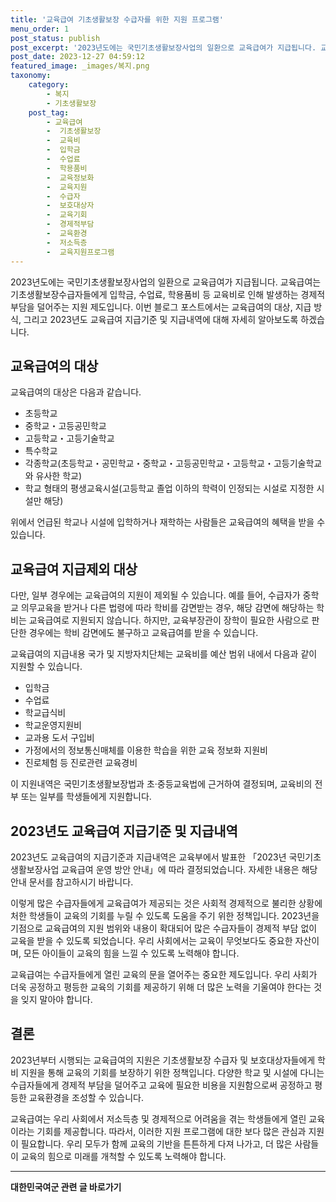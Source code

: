 ```yaml
---
title: '교육급여 기초생활보장 수급자를 위한 지원 프로그램'
menu_order: 1
post_status: publish
post_excerpt: '2023년도에는 국민기초생활보장사업의 일환으로 교육급여가 지급됩니다. 교육급여는 기초생활보장수급자들에게 입학금, 수업료, 학용품비 등 교육비로 인해 발생하는 경제적 부담을 덜어주는 지원 제도입니다. 이번 블로그 포스트에서는 교육급여의 대상, 지급 방식, 그리고 2023년도 교육급여 지급기준 및 지급내역에 대해 자세히 알아보도록 하겠습니다.'
post_date: 2023-12-27 04:59:12
featured_image: _images/복지.png
taxonomy:
    category:
        - 복지
        - 기초생활보장
    post_tag:
        - 교육급여
        -  기초생활보장
        -  교육비
        -  입학금
        -  수업료
        -  학용품비
        -  교육정보화
        -  교육지원
        -  수급자
        -  보호대상자
        -  교육기회
        -  경제적부담
        -  교육환경
        -  저소득층
        -  교육지원프로그램
---
```



2023년도에는 국민기초생활보장사업의 일환으로 교육급여가 지급됩니다. 교육급여는 기초생활보장수급자들에게 입학금, 수업료, 학용품비 등 교육비로 인해 발생하는 경제적 부담을 덜어주는 지원 제도입니다. 이번 블로그 포스트에서는 교육급여의 대상, 지급 방식, 그리고 2023년도 교육급여 지급기준 및 지급내역에 대해 자세히 알아보도록 하겠습니다.

## 교육급여의 대상

교육급여의 대상은 다음과 같습니다.

- 초등학교
- 중학교・고등공민학교
- 고등학교・고등기술학교
- 특수학교
- 각종학교(초등학교・공민학교・중학교・고등공민학교・고등학교・고등기술학교와 유사한 학교)
- 학교 형태의 평생교육시설(고등학교 졸업 이하의 학력이 인정되는 시설로 지정한 시설만 해당)

위에서 언급된 학교나 시설에 입학하거나 재학하는 사람들은 교육급여의 혜택을 받을 수 있습니다.

## 교육급여 지급제외 대상

다만, 일부 경우에는 교육급여의 지원이 제외될 수 있습니다. 예를 들어, 수급자가 중학교 의무교육을 받거나 다른 법령에 따라 학비를 감면받는 경우, 해당 감면에 해당하는 학비는 교육급여로 지원되지 않습니다. 하지만, 교육부장관이 장학이 필요한 사람으로 판단한 경우에는 학비 감면에도 불구하고 교육급여를 받을 수 있습니다. 

교육급여의 지급내용
국가 및 지방자치단체는 교육비를 예산 범위 내에서 다음과 같이 지원할 수 있습니다.
- 입학금
- 수업료
- 학교급식비
- 학교운영지원비
- 교과용 도서 구입비
- 가정에서의 정보통신매체를 이용한 학습을 위한 교육 정보화 지원비
- 진로체험 등 진로관련 교육경비

이 지원내역은 국민기초생활보장법과 초·중등교육법에 근거하여 결정되며, 교육비의 전부 또는 일부를 학생들에게 지원합니다.

## 2023년도 교육급여 지급기준 및 지급내역

2023년도 교육급여의 지급기준과 지급내역은 교육부에서 발표한 「2023년 국민기초생활보장사업 교육급여 운영 방안 안내」에 따라 결정되었습니다. 자세한 내용은 해당 안내 문서를 참고하시기 바랍니다.

이렇게 많은 수급자들에게 교육급여가 제공되는 것은 사회적 경제적으로 불리한 상황에 처한 학생들이 교육의 기회를 누릴 수 있도록 도움을 주기 위한 정책입니다. 2023년을 기점으로 교육급여의 지원 범위와 내용이 확대되어 많은 수급자들이 경제적 부담 없이 교육을 받을 수 있도록 되었습니다. 우리 사회에서는 교육이 무엇보다도 중요한 자산이며, 모든 아이들이 교육의 힘을 느낄 수 있도록 노력해야 합니다.

교육급여는 수급자들에게 열린 교육의 문을 열어주는 중요한 제도입니다. 우리 사회가 더욱 공정하고 평등한 교육의 기회를 제공하기 위해 더 많은 노력을 기울여야 한다는 것을 잊지 말아야 합니다.

## 결론

2023년부터 시행되는 교육급여의 지원은 기초생활보장 수급자 및 보호대상자들에게 학비 지원을 통해 교육의 기회를 보장하기 위한 정책입니다. 다양한 학교 및 시설에 다니는 수급자들에게 경제적 부담을 덜어주고 교육에 필요한 비용을 지원함으로써 공정하고 평등한 교육환경을 조성할 수 있습니다.

교육급여는 우리 사회에서 저소득층 및 경제적으로 어려움을 겪는 학생들에게 열린 교육이라는 기회를 제공합니다. 따라서, 이러한 지원 프로그램에 대한 보다 많은 관심과 지원이 필요합니다. 우리 모두가 함께 교육의 기반을 튼튼하게 다져 나가고, 더 많은 사람들이 교육의 힘으로 미래를 개척할 수 있도록 노력해야 합니다.
<!-- wp:separator -->
<hr class="wp-block-separator has-alpha-channel-opacity"/>
<!-- /wp:separator -->

<!-- wp:group {"backgroundColor":"base","layout":{"type":"constrained"}} -->
<div class="wp-block-group has-base-background-color has-background"><!-- wp:paragraph {"align":"center","fontSize":"medium"} -->
<p class="has-text-align-center has-large-font-size"><strong>대한민국여군 관련 글 바로가기</strong></p>
<!-- /wp:paragraph -->


<!-- wp:latest-posts
{"categories":[{"id":7224,"count":19,"description":"","link":"https://uknowlaw.com/category/%eb%8c%80%ed%95%9c%eb%af%bc%ea%b5%ad%ec%97%ac%ea%b5%b0/","name":"대한민국여군","slug":"대한민국여군","taxonomy":"category","parent":0,"meta":[],"_links":{"self":[{"href":"https://uknowlaw.com/wp-json/wp/v2/categories/7224"}],"collection":[{"href":"https://uknowlaw.com/wp-json/wp/v2/categories"}],"about":[{"href":"https://uknowlaw.com/wp-json/wp/v2/taxonomies/category"}],"wp:post_type":[{"href":"https://uknowlaw.com/wp-json/wp/v2/posts?categories=7224"}],"curies":[{"name":"wp","href":"https://api.w.org/{rel}","templated":true}]}}],"postsToShow":100,"excerptLength":28,"postLayout":"grid","columns":2,"featuredImageAlign":"left","featuredImageSizeSlug":"large","fontSize":"small"} /--></div>
<!-- /wp:group -->